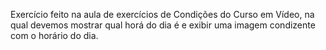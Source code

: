 Exercício feito na aula de exercícios de Condições do Curso em Vídeo, na qual devemos mostrar qual horá do dia é e exibir uma imagem condizente com o horário do dia.